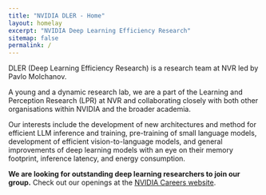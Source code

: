 ```yaml
---
title: "NVIDIA DLER - Home"
layout: homelay
excerpt: "NVIDIA Deep Learning Efficiency Research"
sitemap: false
permalink: /
---
```


DLER (Deep Learning Efficiency Research) is a research team at NVR led by Pavlo Molchanov.

A young and a dynamic research lab, we are a part of the Learning and Perception Research (LPR) at NVR and collaborating closely with both other organisations within NVIDIA and the broader academia.

Our interests include the development of new architectures and method for efficient LLM inference and training, pre-training of small language models, development of efficient vision-to-language models, and general improvements of deep learning models with an eye on their memory footprint, inference latency, and energy consumption.

**We are looking for outstanding deep learning researchers to join our group.**
Check out our openings at the [NVIDIA Careers website](https://nvidia.wd5.myworkdayjobs.com/NVIDIAExternalCareerSite).

